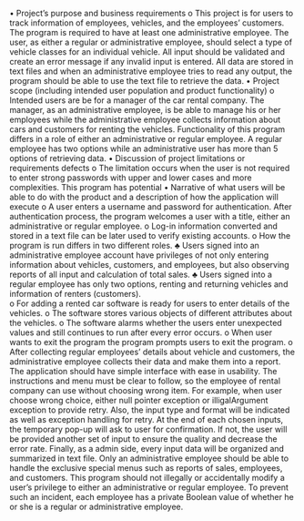 •	Project’s purpose and business requirements
  o	This project is for users to track information of employees, vehicles, and the employees’ customers. The program is required to have at least one administrative employee. The user, as either a regular or administrative employee, should select a type of vehicle classes for an individual vehicle. All input should be validated and create an error message if any invalid input is entered. All data are stored in text files and when an administrative employee tries to read any output, the program should be able to use the text file to retrieve the data.
•	Project scope (including intended user population and product functionality)
  o	Intended users are be for a manager of the car rental company. The manager, as an administrative employee, is be able to manage his or her employees while the administrative employee collects information about cars and customers for renting the vehicles. Functionality of this program differs in a role of either an administrative or regular employee. A regular employee has two options while an administrative user has more than 5 options of retrieving data.
•	Discussion of project limitations or requirements defects
  o	The limitation occurs when the user is not required to enter strong passwords with upper and lower cases and more complexities. This program has potential 
•	Narrative of what users will be able to do with the product and a description of how the application will execute
  o	A user enters a username and password for authentication. After authentication process, the program welcomes a user with a title, either an administrative or regular employee. 
  o	Log-in information converted and stored in a text file can be later used to verify existing accounts.
  o	How the program is run differs in two different roles.
    ♣	Users signed into an administrative employee account have privileges of not only entering information about vehicles, customers, and employees, but also observing reports of all input and calculation of total sales.
    ♣	Users signed into a regular employee has only two options, renting and returning vehicles and information of renters (customers).  
  o	For adding a rented car software is ready for users to enter details of the vehicles.
  o	The software stores various objects of different attributes about the vehicles.
  o	The software alarms whether the users enter unexpected values and still continues to run after every error occurs.
  o	When user wants to exit the program the program prompts users to exit the program.
  o	After collecting regular employees’ details about vehicle and customers, the administrative employee collects their data and make them into a report.
The application should have simple interface with ease in usability.  The instructions and menu must be clear to follow, so the employee of rental company can use without choosing wrong item.  For example, when user choose wrong choice, either null pointer exception or illigalArgument exception to provide retry. Also, the input type and format will be indicated as well as exception handling for retry. 
 At the end of each chosen inputs, the temporary pop-up will ask to user for confirmation. If not, the user will be provided another set of input to ensure the quality and decrease the error rate. Finally, as a admin side, every input data will be organized and summarized in text file. 
Only an administrative employee should be able to handle the exclusive special menus such as reports of sales, employees, and customers. This program should not illegally or accidentally modify a user’s privilege to either an administrative or regular employee. To prevent such an incident, each employee has a private Boolean value of whether he or she is a regular or administrative employee.
